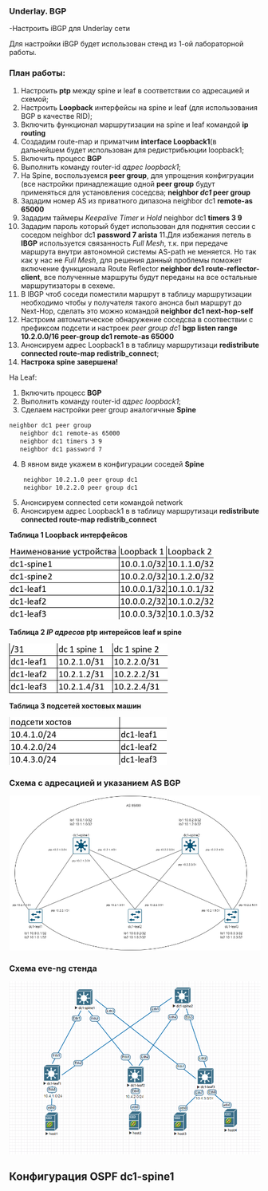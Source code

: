 ### **Underlay. BGP**

-Настроить iBGP для Underlay сети

Для настройки iBGP будет использован стенд из 1-ой лабораторной работы.

### **План работы:**
1. Настроить **ptp** между spine и leaf в соответствии со адресацией и схемой;
2. Настроить **Loopback** интерфейсы на spine и leaf (для использования BGP в качестве RID);
3. Включить функционал маршрутизации на spine и leaf командой **ip routing**
4. Создадим route-map и приматчим **interface Loopback1**(в дальнейшем будет использован для редистрибьюции loopback1;
5. Включить процесс **BGP**
6. Выполнить команду router-id *адрес loopback1*;
7. На Spine, воспользуемся **peer group**, для упрощения конфигруации (все настройки принадлежащие одной **peer group** будут применяться для установления соседсва; **neighbor *dc1* peer group**
8. Зададим номер AS из приватного дипазона  neighbor dc1 **remote-as 65000**
9. Зададим таймеры *Keepalive Timer* и *Hold* neighbor dc1 **timers 3 9**
10. Зададим пароль который будет использован для поднятия сессии с соседом neighbor dc1 **password 7 arista**
11.Для избежания петель в **IBGP** используется связанность *Full Mesh*, т.к. при передаче маршрута внутри автономной системы AS-path не меняется. Но так как у нас не *Full Mesh*, для решения данный проблемы поможет включение функционала Route Reflector **neighbor dc1 route-reflector-client**, все полученные маршруты будут переданы на все остальные маршрутизаторы в сехеме.
12. В IBGP чтоб соседи поместили маршрут в таблицу маршрутизации необходимо чтобы у получателя такого анонса был маршрут до Next-Hop, сделать это можно командой **neighbor dc1 next-hop-self**
13. Настроим автоматическое обнаружение соседсва в соотвествии с префиксом подсети и настроек *peer group dc1* **bgp listen range 10.2.0.0/16 peer-group dc1 remote-as 65000**
14. Анонсируем адрес Loopback1 в в таблицу маршрутизаци **redistribute connected route-map redistrib_connect**;
15. **Настрока spine завершена!**

На Leaf:
1. Включить процесс **BGP**
2. Выполнить команду router-id *адрес loopback1*;
3. Cделаем настройки peer group аналогичные **Spine**
```
neighbor dc1 peer group
   neighbor dc1 remote-as 65000
   neighbor dc1 timers 3 9
   neighbor dc1 password 7
```
4. В явном виде укажем в конфигурации соседей **Spine**
```
    neighbor 10.2.1.0 peer group dc1
    neighbor 10.2.2.0 peer group dc1
```
5. Анонсируем connected сети командой network
6. Анонсируем адрес Loopback1 в в таблицу маршрутизаци **redistribute connected route-map redistrib_connect**
 


**Таблица 1 Loopback интерфейсов**
  
![](https://github.com/OneEyedDrake/otus-dc-net/blob/main/labs/lab02/addres%20loopback.png)

**Таблица 2 *IP адресов* ptp интерейсов leaf и spine**

![](https://github.com/OneEyedDrake/otus-dc-net/blob/main/labs/lab02/ptp%20network.png)

**Таблица 3 подсетей хостовых машин**

![](https://github.com/OneEyedDrake/otus-dc-net/blob/main/labs/lab02/host-network.png)

### **Cхема с адресацией и указанием AS BGP**

![](https://github.com/OneEyedDrake/otus-dc-net/blob/main/labs/lab03/as%2065000.png)

### **Cхема eve-ng стенда**
![](https://github.com/OneEyedDrake/otus-dc-net/blob/main/labs/lab02/eve-ng-scheme.png)

## Конфигурация OSPF dc1-spine1
